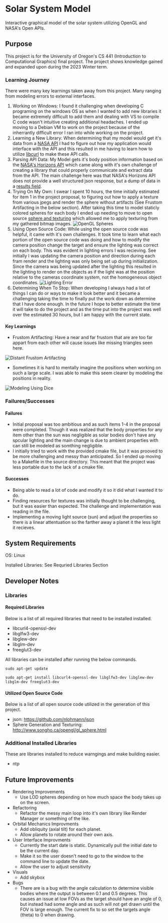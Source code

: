 # Solar System Model
Interactive graphical model of the solar system utilizing OpenGL and NASA's Open APIs.

## Purpose
This project is for the University of Oregon's CS 441 (Introduction to Computational Graphics) final project.
The project shows knowledge gained and expanded upon during the 2023 Winter term.

### Learning Journey
There were many key learnings taken away from this project. Many ranging from modeling errors to external interfaces.

1. Working on Windows: I found it challenging when developing C programing on the windows OS as when I wanted to add new libraries it became extremely difficult to add them and dealing with VS to compile C code wasn't intuitive creating additional headaches. I ended up moving to a Debian VM to work on the project because of the inherrantly difficult error I ran into while working on the project.
2. Learning a New Library: When determining that my model would get it's data from a [NASA API](https://api.nasa.gov/) I had to figure out how my application would interface with the API and this resulted in me having to learn how to utilize [libcurl](https://curl.se/libcurl/) to make these API calls.
3. Parsing API Data: My Model gets it's body position information based on the [NASA's Horizons  API](https://ssd-api.jpl.nasa.gov/doc/horizons.html) which came along with it's own challenge of creating a library that could properly communicate and extract data from the API. The main challenge here was that NASA's Horizons API does not provide a well structured json response, but a dump of data in a [results field](https://ssd-api.jpl.nasa.gov/doc/horizons.html#:~:text=Example%20json%2Dformat%20Output).
4. Trying On My Own: I swear I spent 10 hours, the time initially estimated for item 1 in the project proposal, to figuring out how to apply a texture from various jpegs and render the sphere without artifacts (See Frustom Artifacting in the below section). After taking this time to model staticly colored spheres for each body I ended up needing to move to open source [sphere and texturing](http://www.songho.ca/opengl/gl_sphere.html) which allowed me to apply texturing from my gathered bitmap images.
![OpenGL Spheres](/imgs/openSourceExample.png "OpenGL Spheres")
5. Using Open Source Code:  While using the open source code was helpful, it came with it's own challenges. It took time to learn what each portion of the open source code was doing and how to modify the camera position change the target and ensure the lighting was correct on each body. This was evident in lighting errors I was recieving. See initially I was updating the camera position and direction during each fram render and the lighting was only being set up during initialization. Since the camera was being updated after the lighting this resulted in the lighting to render on the objects as if the light was at the position relative to the cameras coordinate system, not the homogeneous object coordinates.
![Lighting Error](/imgs/errors_lighting.png "Lighting Error")
6. Determining When To Stop: When developing I always had a list of things I can do or ways to make it look better and it became a challenging taking the time to finally put the work down as determine that I have done enough. In the future I hope to better estimate the time it will take to do the project and as the time put into the project was well over the estimated 30 hours, but I am happy with the current state.

#### Key Learnings
- Frustom Artifacting: Have a near and far frustom that are are too far appart from each other will cause issues like missing triangles seen here.

![Distant Frustom Artifacting](/imgs/sphereArtifacting.png "Distant Frustom Artifacting")

- Sometimes it is hard to mentally imagine the positions when working on such a large scale. I was able to make this seem clearer by modeling the positions in reality.

![Modeling Using Dice](/imgs/realityModelingPositions.jpg "Modeling Using Dice")

### Failures/Successes
#### Failures
- Initial proposal was too ambitious and as such items 1-4 in the proposal were completed. Though it was realized that the body properties for any item other than the sun was negligible as solar bodies don't have any spcular lighting and the main change is due to ambient properties with can still be modeled as somthing negligible.
- I initially tried to work with the provided cmake file, but it was prooved to be more challenging and messy than anticipated. So I ended up moving to a Makefile in the source directory. This meant that the project was less portable due to the lack of a cmake file.

#### Successes
- Being able to read a lot of code and modify it so it did what I wanted it to do.
- Finding resources for textures was initially thought to be challenging, but it was easier than expected. The challenge and implementation was reading in the file.
- Implementing a moving light source (sun) and adjust the properties so there is a linear attentuation so the farther away a planet it the less light it recieves.

## System Requirements
OS: Linux

Installed Libraries: See Requried Libraries Section

## Developer Notes
### Libraries
#### Required Libraries
Below is a list of all required libraries that need to be installed installed.
- libcurl4-openssl-dev
- libglfw3-dev
- libglew-dev
- libglm-dev
- freeglut3-dev

All libraries can be installed after running the below commands.

`sudo apt-get update`

`sudo apt-get install libcurl4-openssl-dev libglfw3-dev libglew-dev libglm-dev freeglut3-dev`

#### Utilized Open Source Code
Below is a list of all open source code utilized in the generation of this project.
- json: https://github.com/nlohmann/json
- Sphere Generation and Texturing: http://www.songho.ca/opengl/gl_sphere.html

### Additional Installed Libraries
These are libraries installed to reduce warngings and make building easier.
- ntp

## Future Improvements
- Rendering Improvements
  - Use LOD spheres depending on how much space the body takes up on the screen.
- Refactoring
  - Refactor the messy main loop into it's own library like Render Manager or something of the like.
- Orbital Mechanics Improvments
  - Add obliquity (axial tilt) for each planet.
  - Allow planets to rotate around their own axis.
- User Interface Improvments
  - Currently the start date is static. Dynamically pull the initial date to be the current day.
  - Make it so the user doesn't need to go to the window to the command line to update the date.
  - Allow the user to adjust sensitivity
- Visuals
  - Add skybox
- Bugs
  - There are is a bug with the angle calculation to determine visible bodies where the output is between 0.1 and 0.5 degrees. This causes an issue at low FOVs as the target should have an angle of 0, but instead had some angle and as such will not get drawn until the FOV is large enough. The current fix to so set the targets angle (theta) to 0 when drawing.